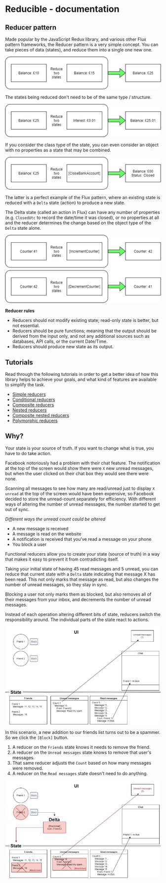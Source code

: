 # Reducible - documentation

## Reducer pattern

Made popular by the JavaScript Redux library, and various other Flux pattern frameworks,
the Reducer pattern is a very simple concept. You can take pieces of data (states),
and reduce them into a single one new one.

![](./../Images/reducer-explanation-1.jpg)

The states being reduced don't need to be of the same type / structure.

![](./../Images/reducer-explanation-2.jpg)

If you consider the class type of the state, you can even consider an object with no properties as a state
that may be combined.

![](./../Images/reducer-explanation-3.jpg)

The latter is a perfect example of the Flux pattern, where an existing state is reduced with a `Delta` state (action)
to produce a new state.

The Delta state (called an action in Flux) can have any number of properties (e.g. `ClosedUtc` to record the date/time
it was closed), or no properties at all and the reducer determines the change based on the object type of the `Delta` state alone.

![](./../Images/reducer-explanation-4.jpg)

**Reducer rules**
* Reducers should not modify existing state; read-only state is better, but not essential.
* Reducers should be pure functions; meaning that the output should be derived from the input only,
  and not any additional sources such as databases, API calls, or the current Date/Time.
* Reducers should produce new state as its output.

## Tutorials

Read through the following tutorials in order to get a better idea of how this
library helps to achieve your goals, and what kind of features are available to
simplify the task.

* [Simple reducers](../Source/Tutorials/01-SimpleReducers/README.md)
* [Conditional reducers](../Source/Tutorials/02-ConditionalReducers/README.md)
* [Composite reducers](../Source/Tutorials/03-CompositeReducers/README.md)
* [Nested reducers](../Source/Tutorials/04-NestedReducers/README.md)
* [Composite nested reducers](../Source/Tutorials/05-CompositeNestedReducers/README.md)
* [Polymorphic reducers](../Source/Tutorials/06-PolymorphicReducers/README.md)

## Why?

Your state is your source of truth. If you want to change what is true, you have
to do take action.

Facebook notoriously had a problem with their chat feature. The notification
at the top of the screen would show there were `X` new unread messages, but when the
user clicked on their chat box they would see there were none.

Scanning all messages to see how many are read/unread just to display `X unread`
at the top of the screen would have been expensive, so Facebook decided to store
the unread-count separately for efficiency. With different ways of altering the
number of unread messages, the number started to get out of sync.

*Different ways the unread count could be altered*
* A new message is received
* A message is read on the website
* A notification is received that you've read a message on your phone
* You block a user

Functional reducers allow you to create your state (source of truth) in a way
that makes it easy to prevent it from contradicting itself.

Taking your initial state of having 45 read messages and 5 unread, you can reduce
that current state with a `Delta` state indicating that message X has been read. This
not only marks that message as read, but also changes the number of unread messages, so
they stay in sync.

Blocking a user not only marks them as blocked, but also removes all of their messages
from your inbox, and decrements the number of unread messages.

Instead of each operation altering different bits of state, reducers switch the
responsibility around. The individual parts of the state react to actions.

![](./../Images/reducer-explanation-5.jpg)

In this scenario, a new addition to our friends list turns out to be a spammer. So
we click the `[Block]` button.

1. A reducer on the `Friends` state knows it needs to remove the friend.
2. A reducer on the `Unread messages` state knows to remove that user's messages.
3. That same reducer adjusts the `Count` based on how many messages were removed.
4. A reducer on the `Read messages` state doesn't need to do anything.

![](./../Images/reducer-explanation-6.jpg)